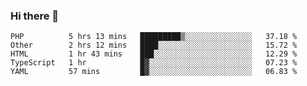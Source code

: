 ### Hi there 👋

<!--
**cesarvieira/cesarvieira** is a ✨ _special_ ✨ repository because its `README.md` (this file) appears on your GitHub profile.

Here are some ideas to get you started:

- 🔭 I’m currently working on ...
- 🌱 I’m currently learning ...
- 👯 I’m looking to collaborate on ...
- 🤔 I’m looking for help with ...
- 💬 Ask me about ...
- 📫 How to reach me: ...
- 😄 Pronouns: ...
- ⚡ Fun fact: ...
-->


<!--START_SECTION:waka-->
```text
PHP          5 hrs 13 mins   █████████▒░░░░░░░░░░░░░░░   37.18 % 
Other        2 hrs 12 mins   ████░░░░░░░░░░░░░░░░░░░░░   15.72 % 
HTML         1 hr 43 mins    ███░░░░░░░░░░░░░░░░░░░░░░   12.29 % 
TypeScript   1 hr            █▓░░░░░░░░░░░░░░░░░░░░░░░   07.23 % 
YAML         57 mins         █▓░░░░░░░░░░░░░░░░░░░░░░░   06.83 % 
```
<!--END_SECTION:waka-->
